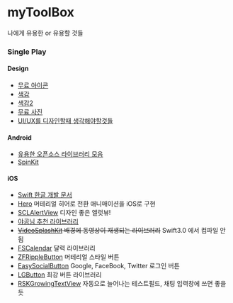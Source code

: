 # myToolBox
나에게 유용한 or 유용할 것들

### Single Play
#### Design
- [무료 아이콘](https://icons8.com/)   
- [색감](http://flatuicolors.com/)
- [색감2](https://www.materialui.co/)
- [무료 사진](http://thestocks.im/?ref=flatuicolors.com)
- [UI/UX를 디자인할때 생각해야할것들](https://medium.com/@Yunkom/%EB%86%93%EC%B9%98%EA%B8%B0-%EC%89%AC%EC%9A%B4-states-of-ui-design-29d10fdf3219)

#### Android
- [유용한 오픈소스 라이브러리 모음](http://pluu.github.io/blog/android/oepnsource/2015/05/11/android-opensource/)
- [SpinKit ](https://github.com/ybq/Android-SpinKit)

#### iOS
- [Swift 한글 개발 문서](http://swift.leantra.kr/)
- [Hero](https://github.com/lkzhao/Hero) 머테리얼 히어로 전환 애니매이션을 iOS로 구현
- [SCLAlertView](https://github.com/vikmeup/SCLAlertView-Swift) 디자인 좋은 엘럿뷰!
- [야곰님 추천 라이브러리](http://blog.yagom.net/532)
- <del>[VideoSplashKit](https://github.com/svtek/VideoSplashKit) 배경에 동영상이 재생되는 라이브러리</del> Swift3.0 에서 컴파일 안됨
- [FSCalendar](https://github.com/WenchaoD/FSCalendar) 달력 라이브러리
- [ZFRippleButton](https://github.com/zoonooz/ZFRippleButton) 머테리얼 스타일 버튼
- [EasySocialButton](https://github.com/Minitour/EasySocialButton) Google, FaceBook, Twitter 로그인 버튼
- [LGButton](https://github.com/loregr/LGButton) 최강 버튼 라이브러리
- [RSKGrowingTextView](https://github.com/ruslanskorb/RSKGrowingTextView) 자동으로 늘어나는 테스트필드, 채팅 입력창에 쓰면 좋을듯
